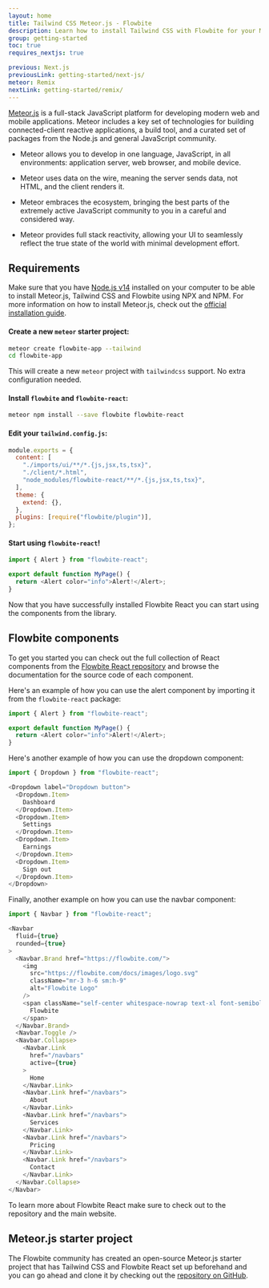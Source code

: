 ```yaml
---
layout: home
title: Tailwind CSS Meteor.js - Flowbite
description: Learn how to install Tailwind CSS with Flowbite for your Meteor.js project
group: getting-started
toc: true
requires_nextjs: true

previous: Next.js
previousLink: getting-started/next-js/
meteor: Remix
nextLink: getting-started/remix/
---
```


[Meteor.js](https://meteor.com/) is a full-stack JavaScript platform for developing modern web and mobile applications. Meteor includes a key set of technologies for building connected-client reactive applications, a build tool, and a curated set of packages from the Node.js and general JavaScript community.

- Meteor allows you to develop in one language, JavaScript, in all environments: application server, web browser, and mobile device.

- Meteor uses data on the wire, meaning the server sends data, not HTML, and the client renders it.

- Meteor embraces the ecosystem, bringing the best parts of the extremely active JavaScript community to you in a careful and considered way.

- Meteor provides full stack reactivity, allowing your UI to seamlessly reflect the true state of the world with minimal development effort.

## Requirements

Make sure that you have [Node.js v14](https://nodejs.org/en/) installed on your computer to be able to install Meteor.js, Tailwind CSS and Flowbite using NPX and NPM.
For more information on how to install Meteor.js, check out the [official installation guide](https://docs.meteor.com/install.html#prereqs).

#### Create a new `meteor` starter project:

```sh
meteor create flowbite-app --tailwind      
cd flowbite-app
```
This will create a new `meteor` project with `tailwindcss` support. No extra configuration needed.

#### Install `flowbite` and `flowbite-react`:

```sh
meteor npm install --save flowbite flowbite-react
```

#### Edit your `tailwind.config.js`:

```js
module.exports = {
  content: [
    "./imports/ui/**/*.{js,jsx,ts,tsx}",
    "./client/*.html",
    "node_modules/flowbite-react/**/*.{js,jsx,ts,tsx}",
  ],
  theme: {
    extend: {},
  },
  plugins: [require("flowbite/plugin")],
};

```

#### Start using `flowbite-react`!

```js
import { Alert } from "flowbite-react";

export default function MyPage() {
  return <Alert color="info">Alert!</Alert>;
}
```

Now that you have successfully installed Flowbite React you can start using the components from the library.

## Flowbite components

To get you started you can check out the full collection of React components from the [Flowbite React repository](https://github.com/themesberg/flowbite-react) and browse the documentation for the source code of each component.

Here's an example of how you can use the alert component by importing it from the `flowbite-react` package:

```javascript
import { Alert } from "flowbite-react";

export default function MyPage() {
  return <Alert color="info">Alert!</Alert>;
}
```

Here's another example of how you can use the dropdown component:

```javascript
import { Dropdown } from "flowbite-react";

<Dropdown label="Dropdown button">
  <Dropdown.Item>
    Dashboard
  </Dropdown.Item>
  <Dropdown.Item>
    Settings
  </Dropdown.Item>
  <Dropdown.Item>
    Earnings
  </Dropdown.Item>
  <Dropdown.Item>
    Sign out
  </Dropdown.Item>
</Dropdown>
```

Finally, another example on how you can use the navbar component:

```javascript
import { Navbar } from "flowbite-react";

<Navbar
  fluid={true}
  rounded={true}
>
  <Navbar.Brand href="https://flowbite.com/">
    <img
      src="https://flowbite.com/docs/images/logo.svg"
      className="mr-3 h-6 sm:h-9"
      alt="Flowbite Logo"
    />
    <span className="self-center whitespace-nowrap text-xl font-semibold dark:text-white">
      Flowbite
    </span>
  </Navbar.Brand>
  <Navbar.Toggle />
  <Navbar.Collapse>
    <Navbar.Link
      href="/navbars"
      active={true}
    >
      Home
    </Navbar.Link>
    <Navbar.Link href="/navbars">
      About
    </Navbar.Link>
    <Navbar.Link href="/navbars">
      Services
    </Navbar.Link>
    <Navbar.Link href="/navbars">
      Pricing
    </Navbar.Link>
    <Navbar.Link href="/navbars">
      Contact
    </Navbar.Link>
  </Navbar.Collapse>
</Navbar>
```

To learn more about Flowbite React make sure to check out to the repository and the main website.

## Meteor.js starter project

The Flowbite community has created an open-source Meteor.js starter project that has Tailwind CSS and Flowbite React set up beforehand and you can go ahead and clone it by checking out the [repository on GitHub](https://github.com/meteor/flowbite-meteor-starter).